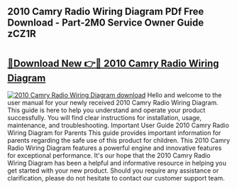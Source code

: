 ## 2010 Camry Radio Wiring Diagram PDf Free Download - Part-2M0 Service Owner Guide zCZ1R

# <h2><a href="http://dfi242.blite.top/?on=2010+Camry+Radio+Wiring+Diagram">🔗Download New 👉🔴 2010 Camry Radio Wiring Diagram</a></h2>

[![2010 Camry Radio Wiring Diagram download](https://i.imgur.com/lujVjoI.png)](http://dfi242.blite.top/?on=2010+Camry+Radio+Wiring+Diagram)
Hello and welcome to the user manual for your newly received 2010 Camry Radio Wiring Diagram. This guide is here to help you understand and operate your product successfully. You will find clear instructions for installation, usage, maintenance, and troubleshooting. Important User Guide 2010 Camry Radio Wiring Diagram for Parents This guide provides important information for parents regarding the safe use of this product for children. This 2010 Camry Radio Wiring Diagram features a powerful engine and innovative features for exceptional performance. It's our hope that the 2010 Camry Radio Wiring Diagram has been a helpful and informative resource in helping you get started with your new product. Should you require any assistance or clarification, please do not hesitate to contact our customer support team.

